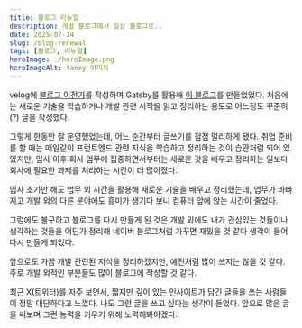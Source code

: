 ```yaml
---
title: 블로그 리뉴얼
description: 개발 블로그에서 일상 블로그로..
date: 2025-07-14
slug: /blog-renewal
tags: [블로그, 리뉴얼]
heroImage: ./heroImage.png
heroImageAlt: fanxy 이미지
---
```


velog에 [블로그 이전기](https://velog.io/@hustle-dev/velog-to-Gatsby-%EB%B8%94%EB%A1%9C%EA%B7%B8-%EC%9D%B4%EC%A0%84%EA%B8%B0)를 작성하며 Gatsby를 활용해 [이 블로그](https://hustle-dev.github.io/)를 만들었었다. 처음에는 새로운 기술을 학습하거나 개발 관련 서적을 읽고 정리하는 용도로 어느정도 꾸준히(?) 글을 작성했다.

그렇게 한동안 잘 운영했었는데, 어느 순간부터 글쓰기를 점점 멀리하게 됐다. 취업 준비를 할 때는 매일같이 프런트엔드 관련 지식을 학습하고 정리하는 것이 습관처럼 되어 있었지만, 입사 이후 회사 업무에 집중하면서부터는 새로운 것을 배우고 정리하는 일보다 회사에 필요한 과제를 처리하는 시간이 더 많아졌다.

입사 초기만 해도 업무 외 시간을 활용해 새로운 기술을 배우고 정리했는데, 업무가 바빠지고 개발 외의 다른 분야에도 흥미가 생기다 보니 컴퓨터 앞에 앉는 시간이 줄었다.

그럼에도 불구하고 블로그를 다시 만들게 된 것은 개발 외에도 내가 관심있는 것들이나 생각하는 것들을 어딘가 정리해 네이버 블로그처럼 가꾸면 재밌을 것 같다 생각이 들어 다시 만들게 되었다.

앞으로도 가끔 개발 관련된 지식을 정리하겠지만, 예전처럼 많이 쓰지는 않을 것 같다. 주로 개발 외적인 부분들도 많이 블로그에 작성할 것 같다.

최근 X(트위터)를 자주 보면서, 짧지만 깊이 있는 인사이트가 담긴 글들을 쓰는 사람들이 정말 대단하다고 느꼈다. 나도 그런 글을 쓰고 싶다는 생각이 들었다. 앞으로 많은 글을 써보며 그런 능력을 키우기 위해 노력해봐야겠다.
